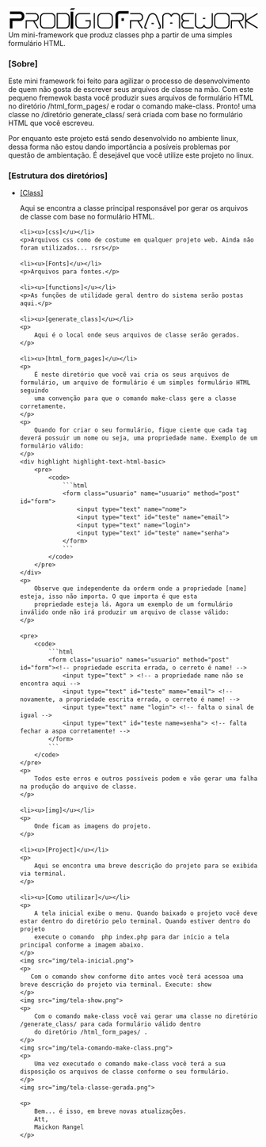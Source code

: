 <img src="img/logo.gif">
Um mini-framework que produz classes php a partir de uma simples formulário HTML.

<h3>[Sobre]</h3>
<p>
    Este mini framework foi feito para agilizar o processo de desenvolvimento de quem não gosta de escrever
    seus arquivos de classe na mão. Com este pequeno fremewok basta você produzir sues arquivos de
    formulário HTML no diretório /html_form_pages/ e rodar o comando make-class. Pronto! uma classe
    no /diretório generate_class/ será criada com base no formulário HTML que você escreveu.
</p>

<p>
    Por enquanto este projeto está sendo desenvolvido no ambiente linux, dessa forma não estou dando importância
    a posíveis problemas por questão de ambientação. É desejável que você utilize este projeto no linux.
</p>

<h3>[Estrutura dos diretórios]</h3>
<ul>
    <li><u>[Class]</u></li>
    <p>Aqui se encontra a classe principal responsável por gerar os arquivos de classe com base no formulário HTML.</p>

    <li><u>[css]</u></li>
    <p>Arquivos css como de costume em qualquer projeto web. Ainda não foram utilizados... rsrs</p>

    <li><u>[Fonts]</u></li>
    <p>Arquivos para fontes.</p>

    <li><u>[functions]</u></li>
    <p>As funções de utilidade geral dentro do sistema serão postas aqui.</p>

    <li><u>[generate_class]</u></li>
    <p>
        Aqui é o local onde seus arquivos de classe serão gerados.
    </p>

    <li><u>[html_form_pages]</u></li>
    <p>
        É neste diretório que vocẽ vai cria os seus arquivos de formulário, um arquivo de formulário é um simples formulário HTML seguindo
        uma convenção para que o comando make-class gere a classe corretamente.
    </p>
    <p>
        Quando for criar o seu formulário, fique ciente que cada tag deverá possuir um nome ou seja, uma propriedade name. Exemplo de um formulário válido:
    </p>
    <div highlight highlight-text-html-basic>
        <pre>
            <code>
                ```html
                <form class="usuario" name="usuario" method="post" id="form">
                    <input type="text" name="nome">
                    <input type="text" id="teste" name="email">
                    <input type="text" name="login">
                    <input type="text" id="teste" name="senha">
                </form>
                ```
            </code>
        </pre>
    </div>
    <p>
        Observe que independente da orderm onde a propriedade [name] esteja, isso não importa. O que importa é que esta
        propriedade esteja lá. Agora um exemplo de um formulário inválido onde não irá produzir um arquivo de classe válido:
    </p>

    <pre>
        <code>
            ```html
            <form class="usuario" names="usuario" method="post" id="form"><!-- propriedade escrita errada, o cerreto é name! -->
                <input type="text" > <!-- a propriedade name não se encontra aqui -->
                <input type="text" id="teste" mame="email"> <!-- novamente, a propriedade escrita errada, o cerreto é name! -->
                <input type="text" name "login"> <!-- falta o sinal de igual -->
                <input type="text" id="teste name=senha"> <!-- falta fechar a aspa corretamente! -->
            </form>
            ```
        </code>
    </pre>
    <p>
        Todos este erros e outros possíveis podem e vão gerar uma falha na produção do arquivo de classe.
    </p>

    <li><u>[img]</u></li>
    <p>
        Onde ficam as imagens do projeto.
    </p>

    <li><u>[Project]</u></li>
    <p>
        Aqui se encontra uma breve descrição do projeto para se exibida via terminal.
    </p>

    <li><u>[Como utilizar]</u></li>
    <p>
        A tela inicial exibe o menu. Quando baixado o projeto você deve estar dentro do diretório pelo terminal. Quando estiver dentro do projeto
        execute o comando  php index.php para dar início a tela principal conforme a imagem abaixo.
    </p>
    <img src="img/tela-inicial.png">
    <p>
       Com o comando show conforme dito antes você terá acessoa uma breve descrição do projeto via terminal. Execute: show
    </p>
    <img src="img/tela-show.png">
    <p>
        Com o comando make-class vocẽ vai gerar uma classe no diretório /generate_class/ para cada formulário válido dentro
        do diretório /html_form_pages/ .
    </p>
    <img src="img/tela-comando-make-class.png">
    <p>
        Uma vez executado o comando make-class você terá a sua disposição os arquivos de classe conforme o seu formulário.
    </p>
    <img src="img/tela-classe-gerada.png">

    <p>
        Bem... é isso, em breve novas atualizações.
        Att,
        Maickon Rangel
    </p>
</ul>